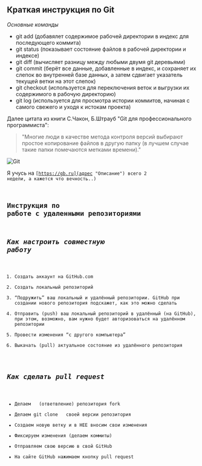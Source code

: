 ## **Краткая инструкция по Git**

*Основные команды*

* git add (добавялет содержимое рабочей директории в индекс для последующего коммита)
* git status (показывает состояние файлов в рабочей директории и индексе)
* git diff (вычисляет разницу между любыми двумя git деревьями)
* git commit (берёт все данные, добавленные в индекс, и сохраняет их слепок во внутренней базе данных, а затем сдвигает указатель текущей ветки на этот слепок)
* git checkout (используется для переключения веток и выгрузки их содержимого в рабочую директорию)
* git log (используется для просмотра истории коммитов, начиная с самого свежего и уходя к истокам проекта)


Далее цитата из книги С.Чакон, Б.Штрауб "Git для профессионального программиста":


> "Многие люди в качестве метода контроля версий выбирают простое копирование 
> файлов в другую папку (в лучшем случае такие папки помечаются метками
времени)."

![Git](https://miro.medium.com/max/600/0*VcMPr1unIjAIHw2j.jpg)

Я учусь на <code>[https://gb.ru](адрес "Описание") всего 2 недели, а кажется что вечность..)


## Инструкция по работе с удаленными репозиториями ##

## *Как настроить совместную работу* ##

1. Создать аккаунт на GitHub.com
2. Создать локальный репозиторий 
3. “Подружить” ваш локальный и удалённый репозитории. GitHub при создании нового репозитория подскажет, как это можно сделать 
4. Отправить (push) ваш локальный репозиторий в удалённый (на GitHub), при этом, возможно, вам нужно будет авторизоваться на удалённом репозитории 
5. Провести изменения “с другого компьютера” 
6. Выкачать (pull) актуальное состояние из удалённого репозитория

## *Как сделать pull request* ##


* Делаем   (ответвление) репозитория fork 
* Делаем git clone   своей версии репозитория 
* Создаем новую ветку и в НЕЕ вносим свои изменения 
* Фиксируем изменения (делаем коммиты) 
* Отправляем свою версию в свой GitHub 
* На сайте GitHub нажимаем кнопку pull request 




